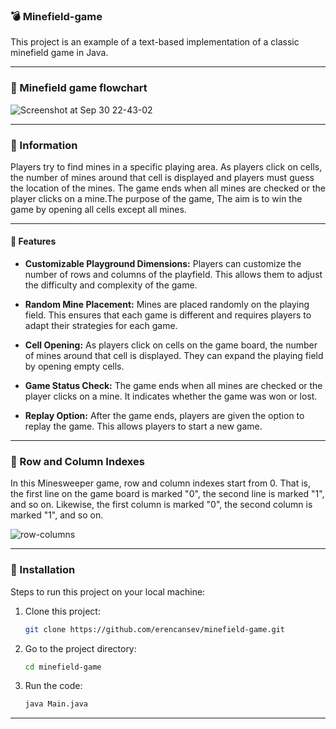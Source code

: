 ### 💣 Minefield-game

This project is an example of a text-based implementation of a classic minefield game in Java.

---

### 📍 Minefield game flowchart

![Screenshot at Sep 30 22-43-02](https://github.com/erencansev/minefield-game/assets/109366452/a6b0db84-d3fe-4bc0-aee3-ff67b1f237bb)

---

### 📖 Information

Players try to find mines in a specific playing area. As players click on cells, the number of mines around that cell is displayed and players must guess the location of the mines. The game ends when all mines are checked or the player clicks on a mine.The purpose of the game, The aim is to win the game by opening all cells except all mines.

---

#### 🔗 Features

- **Customizable Playground Dimensions:** Players can customize the number of rows and columns of the playfield. This allows them to adjust the difficulty and complexity of the game.

- **Random Mine Placement:** Mines are placed randomly on the playing field. This ensures that each game is different and requires players to adapt their strategies for each game.
  
- **Cell Opening:** As players click on cells on the game board, the number of mines around that cell is displayed. They can expand the playing field by opening empty cells.
  
- **Game Status Check:** The game ends when all mines are checked or the player clicks on a mine. It indicates whether the game was won or lost.

- **Replay Option:** After the game ends, players are given the option to replay the game. This allows players to start a new game.

---

### 🧩 Row and Column Indexes

In this Minesweeper game, row and column indexes start from 0. That is, the first line on the game board is marked "0", the second line is marked "1", and so on. Likewise, the first column is marked "0", the second column is marked "1", and so on.

![row-columns](https://github.com/erencansev/minefield-game/assets/109366452/0b210091-3c67-4936-bed5-bc8b8189fe9e)

---

### 🔨 Installation

Steps to run this project on your local machine:

1. Clone this project:

   ```bash
   git clone https://github.com/erencansev/minefield-game.git
   ```

2. Go to the project directory:

   ```bash
   cd minefield-game
   ```

3. Run the code:

   ```bash
   java Main.java
   ```
 ---
